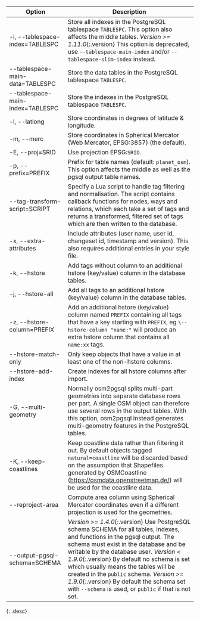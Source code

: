 | Option                                | Description |
| ------------------------------------- | ----------- |
| -i, \--tablespace-index=TABLESPC      | Store all indexes in the PostgreSQL tablespace `TABLESPC`. This option also affects the middle tables. *Version >= 1.11.0*{:.version} This option is deprecated, use `--tablespace-main-index` and/or `--tablespace-slim-index` instead. |
| \--tablespace-main-data=TABLESPC      | Store the data tables in the PostgreSQL tablespace `TABLESPC`. |
| \--tablespace-main-index=TABLESPC     | Store the indexes in the PostgreSQL tablespace `TABLESPC`. |
| -l, \--latlong                        | Store coordinates in degrees of latitude & longitude. |
| -m, \--merc                           | Store coordinates in Spherical Mercator (Web Mercator, EPSG:3857) (the default). |
| -E, \--proj=SRID                      | Use projection EPSG:`SRID`. |
| -p, \--prefix=PREFIX                  | Prefix for table names (default: `planet_osm`). This option affects the middle as well as the pgsql output table names. |
| \--tag-transform-script=SCRIPT        | Specify a Lua script to handle tag filtering and normalisation. The script contains callback functions for nodes, ways and relations, which each take a set of tags and returns a transformed, filtered set of tags which are then written to the database. |
| -x, \--extra-attributes               | Include attributes (user name, user id, changeset id, timestamp and version). This also requires additional entries in your style file. |
| -k, \--hstore                         | Add tags without column to an additional hstore (key/value) column in the database tables. |
| -j, \--hstore-all                     | Add all tags to an additional hstore (key/value) column in the database tables. |
| -z, \--hstore-column=PREFIX           | Add an additional hstore (key/value) column named `PREFIX` containing all tags that have a key starting with `PREFIX`, eg `\--hstore-column "name:"` will produce an extra hstore column that contains all `name:xx` tags. |
| \--hstore-match-only                  | Only keep objects that have a value in at least one of the non-hstore columns. |
| \--hstore-add-index                   | Create indexes for all hstore columns after import. |
| -G, \--multi-geometry                 | Normally osm2pgsql splits multi-part geometries into separate database rows per part. A single OSM object can therefore use several rows in the output tables. With this option, osm2pgsql instead generates multi-geometry features in the PostgreSQL tables. |
| -K, \--keep-coastlines                | Keep coastline data rather than filtering it out. By default objects tagged `natural=coastline` will be discarded based on the assumption that Shapefiles generated by OSMCoastline (https://osmdata.openstreetmap.de/) will be used for the coastline data. |
| \--reproject-area                     | Compute area column using Spherical Mercator coordinates even if a different projection is used for the geometries. |
| \--output-pgsql-schema=SCHEMA         | *Version >= 1.4.0*{:.version} Use PostgreSQL schema SCHEMA for all tables, indexes, and functions in the pgsql output. The schema must exist in the database and be writable by the database user. *Version < 1.9.0*{:.version} By default no schema is set which usually means the tables will be created in the `public` schema. *Version >= 1.9.0*{:.version} By default the schema set with `--schema` is used, or `public` if that is not set. |
{: .desc}
